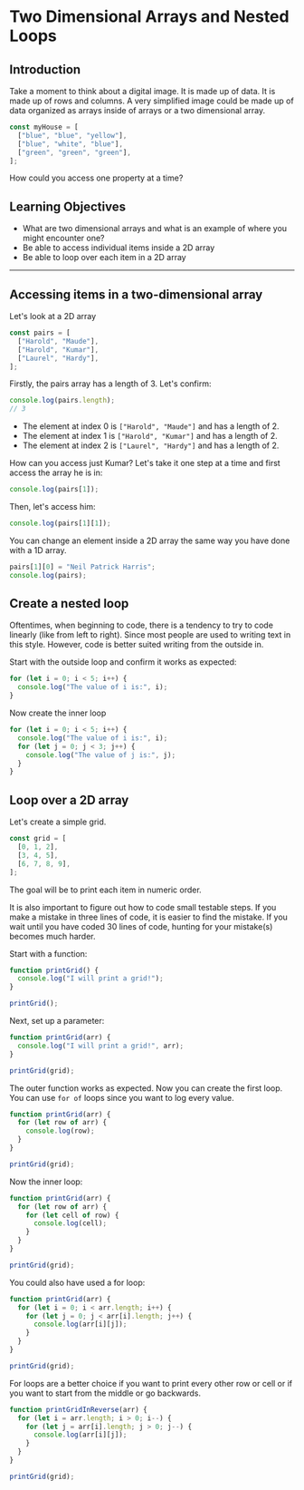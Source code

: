 # Two Dimensional Arrays and Nested Loops

## Introduction

Take a moment to think about a digital image. It is made up of data. It is made up of rows and columns. A very simplified image could be made up of data organized as arrays inside of arrays or a two dimensional array.

```js
const myHouse = [
  ["blue", "blue", "yellow"],
  ["blue", "white", "blue"],
  ["green", "green", "green"],
];
```

How could you access one property at a time?

## Learning Objectives

- What are two dimensional arrays and what is an example of where you might encounter one?
- Be able to access individual items inside a 2D array
- Be able to loop over each item in a 2D array

<hr>

## Accessing items in a two-dimensional array

Let's look at a 2D array

```js
const pairs = [
  ["Harold", "Maude"],
  ["Harold", "Kumar"],
  ["Laurel", "Hardy"],
];
```

Firstly, the pairs array has a length of 3. Let's confirm:

```js
console.log(pairs.length);
// 3
```

- The element at index 0 is `["Harold", "Maude"]` and has a length of 2.
- The element at index 1 is `["Harold", "Kumar"]` and has a length of 2.
- The element at index 2 is `["Laurel", "Hardy"]` and has a length of 2.

How can you access just Kumar? Let's take it one step at a time and first access the array he is in:

```js
console.log(pairs[1]);
```

Then, let's access him:

```js
console.log(pairs[1][1]);
```

You can change an element inside a 2D array the same way you have done with a 1D array.

```js
pairs[1][0] = "Neil Patrick Harris";
console.log(pairs);
```

## Create a nested loop

Oftentimes, when beginning to code, there is a tendency to try to code linearly (like from left to right). Since most people are used to writing text in this style. However, code is better suited writing from the outside in.

Start with the outside loop and confirm it works as expected:

```js
for (let i = 0; i < 5; i++) {
  console.log("The value of i is:", i);
}
```

Now create the inner loop

```js
for (let i = 0; i < 5; i++) {
  console.log("The value of i is:", i);
  for (let j = 0; j < 3; j++) {
    console.log("The value of j is:", j);
  }
}
```

## Loop over a 2D array

Let's create a simple grid.

```js
const grid = [
  [0, 1, 2],
  [3, 4, 5],
  [6, 7, 8, 9],
];
```

The goal will be to print each item in numeric order.

It is also important to figure out how to code small testable steps. If you make a mistake in three lines of code, it is easier to find the mistake. If you wait until you have coded 30 lines of code, hunting for your mistake(s) becomes much harder.

Start with a function:

```js
function printGrid() {
  console.log("I will print a grid!");
}

printGrid();
```

Next, set up a parameter:

```js
function printGrid(arr) {
  console.log("I will print a grid!", arr);
}

printGrid(grid);
```

The outer function works as expected. Now you can create the first loop. You can use `for of` loops since you want to log every value.

```js
function printGrid(arr) {
  for (let row of arr) {
    console.log(row);
  }
}

printGrid(grid);
```

Now the inner loop:

```js
function printGrid(arr) {
  for (let row of arr) {
    for (let cell of row) {
      console.log(cell);
    }
  }
}

printGrid(grid);
```

You could also have used a for loop:

```js
function printGrid(arr) {
  for (let i = 0; i < arr.length; i++) {
    for (let j = 0; j < arr[i].length; j++) {
      console.log(arr[i][j]);
    }
  }
}

printGrid(grid);
```

For loops are a better choice if you want to print every other row or cell or if you want to start from the middle or go backwards.

```js
function printGridInReverse(arr) {
  for (let i = arr.length; i > 0; i--) {
    for (let j = arr[i].length; j > 0; j--) {
      console.log(arr[i][j]);
    }
  }
}

printGrid(grid);
```
